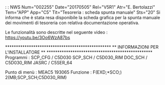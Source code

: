  :  : NWS Num="002255" Date="20170505" Rel="V5R1" Atr="E. Bertolazzi" Tem="APP" App="C5" Tit="Tesoreria :  scheda spunta manuale" Sts="20"
Si informa che è stata resa disponibile la scheda grafica per la spunta manuale dei movimenti di tesoreria con relativa documentazione operativa.

Le funzionalità sono descritte nel seguente video : 
https://youtu.be/3Oo6WzA87bs

\*\*\*\*\*\*\*\*\*\*\*\*\*\*\*\*\*\*\*\*\*\*\*\*\*\*\*\*\*\*\*\*\*\*\*\*\*\*\*\*\*\*\*\*\*\*\*\*\*
\*\* INFORMAZIONI PER L'INSTALLATORE             \*\*
\*\*\*\*\*\*\*\*\*\*\*\*\*\*\*\*\*\*\*\*\*\*\*\*\*\*\*\*\*\*\*\*\*\*\*\*\*\*\*\*\*\*\*\*\*\*\*\*\*
Programmi : 
SCP_CFG / C5D030
SCP_SCH / C5D030_RIM
DOC_SCH / C5D030_RIM
JASRC   / C5SER_64

Punto di menù :  MEAC5 193065
Funzione :       F(EXD;\*SCO;) 2(MB;SCP_SCH;C5D030_RIM)
